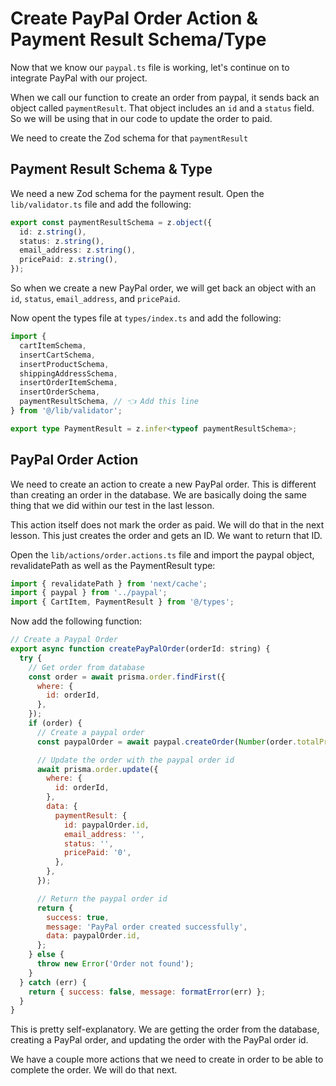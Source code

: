# Create PayPal Order Action & Payment Result Schema/Type

Now that we know our `paypal.ts` file is working, let's continue on to integrate PayPal with our project. 

When we call our function to create an order from paypal, it sends back an object called `paymentResult`. That object includes an `id` and a  `status` field. So we will be using that in our code to update the order to paid. 

We need to create the Zod schema for that `paymentResult`

## Payment Result Schema & Type

We need a new Zod schema for the payment result. Open the `lib/validator.ts` file and add the following:

```ts
export const paymentResultSchema = z.object({
  id: z.string(),
  status: z.string(),
  email_address: z.string(),
  pricePaid: z.string(),
});
```

So when we create a new PayPal order, we will get back an object with an `id`, `status`, `email_address`, and `pricePaid`.

Now opent the types file at `types/index.ts` and add the following:

```ts
import {
  cartItemSchema,
  insertCartSchema,
  insertProductSchema,
  shippingAddressSchema,
  insertOrderItemSchema,
  insertOrderSchema,
  paymentResultSchema, // 👈 Add this line
} from '@/lib/validator';

export type PaymentResult = z.infer<typeof paymentResultSchema>;
```

## PayPal Order Action

We need to create an action to create a new PayPal order. This is different than creating an order in the database. We are basically doing the same thing that we did within our test in the last lesson.

This action itself does not mark the order as paid. We will do that in the next lesson. This just creates the order and gets an ID. We want to return that ID.

Open the `lib/actions/order.actions.ts` file and import the paypal object, revalidatePath as well as the PaymentResult type:

```ts
import { revalidatePath } from 'next/cache';
import { paypal } from '../paypal';
import { CartItem, PaymentResult } from '@/types';
```

Now add the following function:

```js
// Create a Paypal Order
export async function createPayPalOrder(orderId: string) {
  try {
    // Get order from database
    const order = await prisma.order.findFirst({
      where: {
        id: orderId,
      },
    });
    if (order) {
      // Create a paypal order
      const paypalOrder = await paypal.createOrder(Number(order.totalPrice));

      // Update the order with the paypal order id
      await prisma.order.update({
        where: {
          id: orderId,
        },
        data: {
          paymentResult: {
            id: paypalOrder.id,
            email_address: '',
            status: '',
            pricePaid: '0',
          },
        },
      });

      // Return the paypal order id
      return {
        success: true,
        message: 'PayPal order created successfully',
        data: paypalOrder.id,
      };
    } else {
      throw new Error('Order not found');
    }
  } catch (err) {
    return { success: false, message: formatError(err) };
  }
}
```

This is pretty self-explanatory. We are getting the order from the database, creating a PayPal order, and updating the order with the PayPal order id.

We have a couple more actions that we need to create in order to be able to complete the order. We will do that next.
